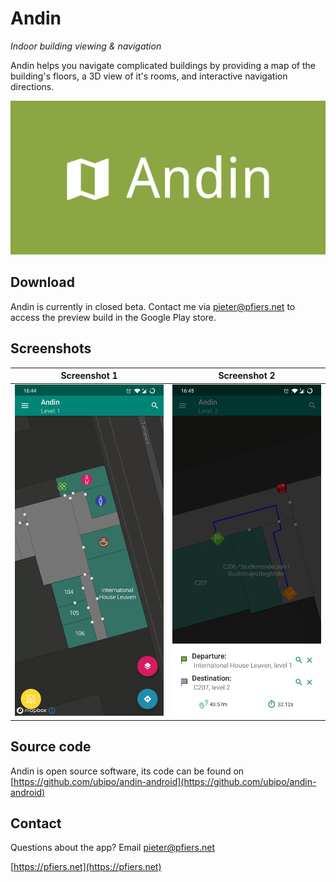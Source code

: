 # Andin

*Indoor building viewing & navigation*

Andin helps you navigate complicated buildings by providing a map of the building's floors, a 3D view of it's rooms, and interactive navigation directions.

![Banner](images/banner.png)

## Download

Andin is currently in closed beta. Contact me via [pieter@pfiers.net](mailto:pieter@pfiers.net) to access the preview build in the Google Play store.

## Screenshots

Screenshot 1             |  Screenshot 2
:-------------------------:|:-------------------------:
![Screenshot 1](images/screenshot01.jpg)  |  ![Screenshot 2](images/screenshot02.jpg)

## Source code

Andin is open source software, its code can be found on [https://github.com/ubipo/andin-android](https://github.com/ubipo/andin-android)

## Contact

Questions about the app? Email [pieter@pfiers.net](mailto:pieter@pfiers.net)

[https://pfiers.net](https://pfiers.net)
